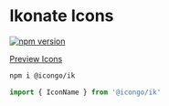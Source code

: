 Ikonate Icons
===

[![npm version](https://img.shields.io/npm/v/@icongo/ik.svg)](https://www.npmjs.com/package/@icongo/ik)

[Preview Icons](http://icongo.github.io/#/icons/ik)

```bash
npm i @icongo/ik
```

```jsx
import { IconName } from '@icongo/ik'
```

